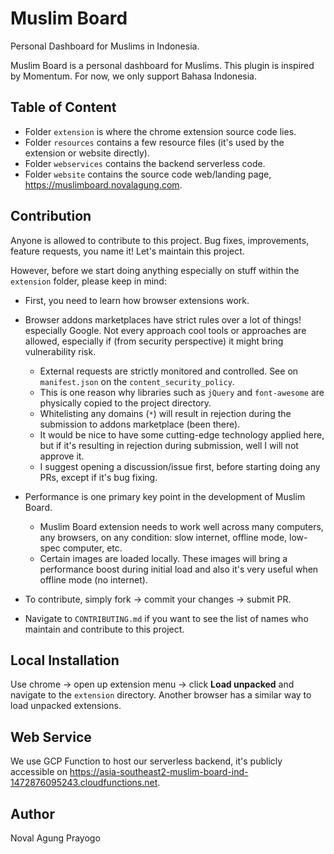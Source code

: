 # Muslim Board

Personal Dashboard for Muslims in Indonesia.

Muslim Board is a personal dashboard for Muslims. This plugin is inspired by Momentum. For now, we only support Bahasa Indonesia.

## Table of Content

- Folder `extension` is where the chrome extension source code lies.
- Folder `resources` contains a few resource files (it's used by the extension or website directly).
- Folder `webservices` contains the backend serverless code.
- Folder `website` contains the source code web/landing page, https://muslimboard.novalagung.com.

## Contribution

Anyone is allowed to contribute to this project. Bug fixes, improvements, feature requests, you name it! Let's maintain this project.

However, before we start doing anything especially on stuff within the `extension` folder, please keep in mind:

- First, you need to learn how browser extensions work.
- Browser addons marketplaces have strict rules over a lot of things! especially Google. Not every approach cool tools or approaches are allowed, especially if (from security perspective) it might bring vulnerability risk.

    - External requests are strictly monitored and controlled. See on `manifest.json` on the `content_security_policy`.
    - This is one reason why libraries such as `jQuery` and `font-awesome` are physically copied to the project directory.
    - Whitelisting any domains (`*`) will result in rejection during the submission to addons marketplace (been there).
    - It would be nice to have some cutting-edge technology applied here, but if it's resulting in rejection during submission, well I will not approve it.
    - I suggest opening a discussion/issue first, before starting doing any PRs, except if it's bug fixing.

- Performance is one primary key point in the development of Muslim Board.

    - Muslim Board extension needs to work well across many computers, any browsers, on any condition: slow internet, offline mode, low-spec computer, etc.
    - Certain images are loaded locally. These images will bring a performance boost during initial load and also it's very useful when offline mode (no internet).

- To contribute, simply fork → commit your changes → submit PR.
- Navigate to `CONTRIBUTING.md` if you want to see the list of names who maintain and contribute to this project.

## Local Installation

Use chrome → open up extension menu → click **Load unpacked** and navigate to the `extension` directory. Another browser has a similar way to load unpacked extensions.

## Web Service

We use GCP Function to host our serverless backend, it's publicly accessible on https://asia-southeast2-muslim-board-ind-1472876095243.cloudfunctions.net.

## Author

Noval Agung Prayogo

